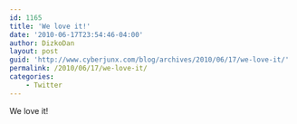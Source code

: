 ```yaml
---
id: 1165
title: 'We love it!'
date: '2010-06-17T23:54:46-04:00'
author: DizkoDan
layout: post
guid: 'http://www.cyberjunx.com/blog/archives/2010/06/17/we-love-it/'
permalink: /2010/06/17/we-love-it/
categories:
    - Twitter
---
```


We love it!